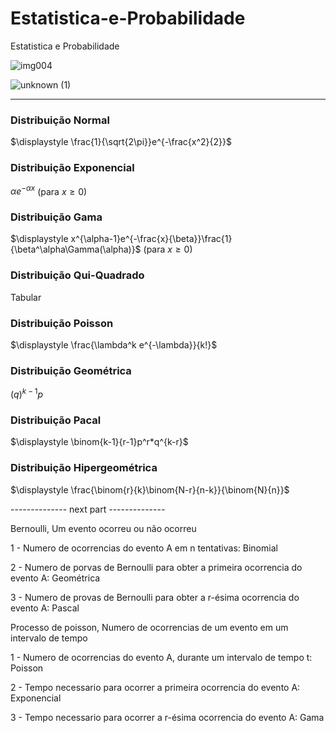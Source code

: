 # Estatistica-e-Probabilidade
Estatistica e Probabilidade

![img004](https://user-images.githubusercontent.com/15125899/171237329-cab81840-bbc6-4d70-ba15-42f41d8d2bb1.png)

![unknown (1)](https://user-images.githubusercontent.com/15125899/171236840-a17e89f7-3928-4d50-9220-44b5b57bb5b4.png)

-------------------

### Distribuição Normal

$\displaystyle \frac{1}{\sqrt{2\pi}}e^{-\frac{x^2}{2}}$

### Distribuição Exponencial

$\displaystyle \alpha e^{-\alpha x}$ (para $x \geq 0$)

### Distribuição Gama

$\displaystyle x^{\alpha-1}e^{-\frac{x}{\beta}}\frac{1}{\beta^\alpha\Gamma(\alpha)}$ (para $x \geq 0$)

### Distribuição Qui-Quadrado

Tabular

### Distribuição Poisson

$\displaystyle \frac{\lambda^k e^{-\lambda}}{k!}$

### Distribuição Geométrica

$\displaystyle (q)^{k-1}p$

### Distribuição Pacal

$\displaystyle \binom{k-1}{r-1}p^r*q^{k-r}$

### Distribuição Hipergeométrica

$\displaystyle \frac{\binom{r}{k}\binom{N-r}{n-k}}{\binom{N}{n}}$

-------------- next part --------------

Bernoulli, Um evento ocorreu ou não ocorreu

1 - Numero de ocorrencias do evento A em n tentativas: Binomial

2 - Numero de porvas de Bernoulli para obter a primeira ocorrencia do evento A: Geométrica

3 - Numero de provas de Bernoulli para obter a r-ésima ocorrencia do evento A: Pascal

Processo de poisson, Numero de ocorrencias de um evento em um intervalo de tempo

1 - Numero de ocorrencias do evento A, durante um intervalo de tempo t: Poisson

2 - Tempo necessario para ocorrer a primeira ocorrencia do evento A: Exponencial

3 - Tempo necessario para ocorrer a r-ésima ocorrencia do evento A: Gama
